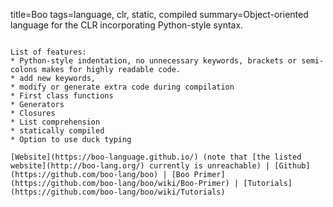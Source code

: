 title=Boo
tags=language, clr, static, compiled
summary=Object-oriented language for the CLR incorporating Python-style syntax.
~~~~~~

List of features:
* Python-style indentation, no unnecessary keywords, brackets or semi-colons makes for highly readable code.
* add new keywords,
* modify or generate extra code during compilation
* First class functions
* Generators
* Closures
* List comprehension
* statically compiled
* Option to use duck typing

[Website](https://boo-language.github.io/) (note that [the listed website](http://boo-lang.org/) currently is unreachable) | [Github](https://github.com/boo-lang/boo) | [Boo Primer](https://github.com/boo-lang/boo/wiki/Boo-Primer) | [Tutorials](https://github.com/boo-lang/boo/wiki/Tutorials)

